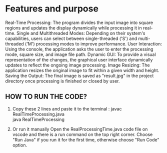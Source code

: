 # Features and purpose
Real-Time Processing: The program divides the input image into square regions and updates the display dynamically while processing it in real-time.
Single and Multithreaded Modes: Depending on their system's capabilities, users can select between single-threaded ('S') and multi-threaded ('M') processing modes to improve performance.
User Interaction: Using the console, the application asks the user to enter the processing mode, square size, and image file path.
Dynamic GUI: To provide a visual representation of the changes, the graphical user interface dynamically updates to reflect the ongoing image processing.
Image Resizing: The application resizes the original image to fit within a given width and height.
Saving the Output: The final image is saved as "result.jpg" in the project directory once processing is finished or closed by user.

## HOW TO RUN THE CODE?
1. Copy these 2 lines and paste it to the terminal :
javac RealTimeProcessing.java   
java RealTimeProcessing   

2. Or run it manually
Open the RealProcessingTime.java code file on vscode and there is a run command on the top right corner. Choose "Run Java" if you run it for the first time, otherwise choose "Run Code" option.

